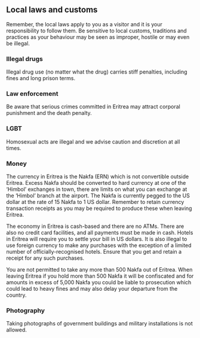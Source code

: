 ## Local laws and customs

Remember, the local laws apply to you as a visitor and it is your responsibility to follow them. Be sensitive to local customs, traditions and practices as your behaviour may be seen as improper, hostile or may even be illegal.

### **Illegal drugs**

Illegal drug use (no matter what the drug) carries stiff penalties, including fines and long prison terms.

### **Law enforcement**

Be aware that serious crimes committed in Eritrea may attract corporal punishment and the death penalty.

### **LGBT**

Homosexual acts are illegal and we advise caution and discretion at all times.

### **Money**

The currency in Eritrea is the Nakfa (ERN) which is not convertible outside Eritrea. Excess Nakfa should be converted to hard currency at one of the ‘Himbol’ exchanges in town, there are limits on what you can exchange at the ‘Himbol’ branch at the airport. The Nakfa is currently pegged to the US dollar at the rate of 15 Nakfa to 1 US dollar. Remember to retain currency transaction receipts as you may be required to produce these when leaving Eritrea.

The economy in Eritrea is cash-based and there are no ATMs. There are also no credit card facilities, and all payments must be made in cash. Hotels in Eritrea will require you to settle your bill in US dollars. It is also illegal to use foreign currency to make any purchases with the exception of a limited number of officially-recognised hotels. Ensure that you get and retain a receipt for any such purchases.

You are not permitted to take any more than 500 Nakfa out of Eritrea. When leaving Eritrea if you hold more than 500 Nakfa it will be confiscated and for amounts in excess of 5,000 Nakfa you could be liable to prosecution which could lead to heavy fines and may also delay your departure from the country.

### **Photography**

Taking photographs of government buildings and military installations is not allowed.